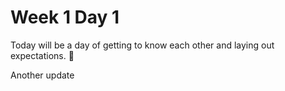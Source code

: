 # Week 1 Day 1

Today will be a day of getting to know each other and laying out expectations. 🙂

Another update